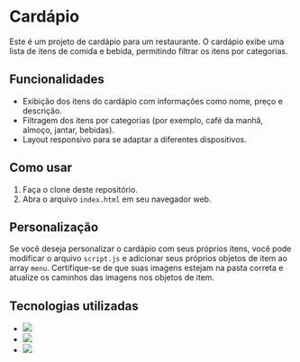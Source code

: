 # Cardápio

Este é um projeto de cardápio para um restaurante. O cardápio exibe uma lista de itens de comida e bebida, permitindo filtrar os itens por categorias.

## Funcionalidades

- Exibição dos itens do cardápio com informações como nome, preço e descrição.
- Filtragem dos itens por categorias (por exemplo, café da manhã, almoço, jantar, bebidas).
- Layout responsivo para se adaptar a diferentes dispositivos.

## Como usar

1. Faça o clone deste repositório.
2. Abra o arquivo `index.html` em seu navegador web.

## Personalização

Se você deseja personalizar o cardápio com seus próprios itens, você pode modificar o arquivo `script.js` e adicionar seus próprios objetos de item ao array `menu`. Certifique-se de que suas imagens estejam na pasta correta e atualize os caminhos das imagens nos objetos de item.

## Tecnologias utilizadas

- <img src="https://img.shields.io/badge/-HTML5-orange"/>
- <img src="https://img.shields.io/badge/-CSS3-blue" />
- <img src="https://img.shields.io/badge/-JavaScript-yellow" />

